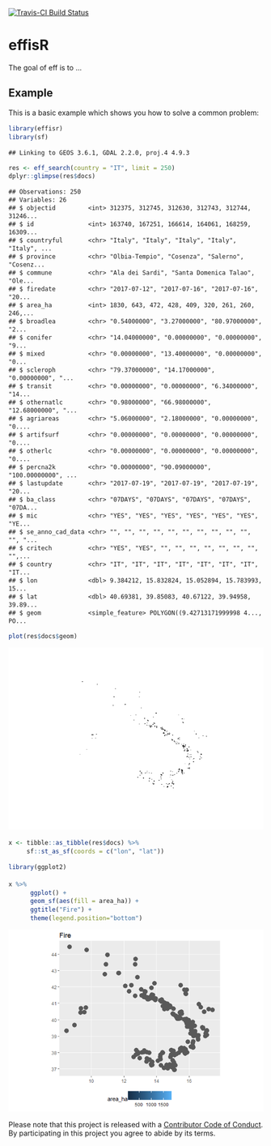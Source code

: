 <!-- README.md is generated from README.Rmd. Please edit that file -->
[![Travis-CI Build Status](https://travis-ci.org/patperu/effisr.svg?branch=master)](https://travis-ci.org/patperu/effisr)

effisR
======

The goal of eff is to ...

Example
-------

This is a basic example which shows you how to solve a common problem:

``` r
library(effisr)
library(sf)
```

    ## Linking to GEOS 3.6.1, GDAL 2.2.0, proj.4 4.9.3

``` r
res <- eff_search(country = "IT", limit = 250)
dplyr::glimpse(res$docs)
```

    ## Observations: 250
    ## Variables: 26
    ## $ objectid         <int> 312375, 312745, 312630, 312743, 312744, 31246...
    ## $ id               <int> 163740, 167251, 166614, 164061, 168259, 16309...
    ## $ countryful       <chr> "Italy", "Italy", "Italy", "Italy", "Italy", ...
    ## $ province         <chr> "Olbia-Tempio", "Cosenza", "Salerno", "Cosenz...
    ## $ commune          <chr> "Ala dei Sardi", "Santa Domenica Talao", "Ole...
    ## $ firedate         <chr> "2017-07-12", "2017-07-16", "2017-07-16", "20...
    ## $ area_ha          <int> 1830, 643, 472, 428, 409, 320, 261, 260, 246,...
    ## $ broadlea         <chr> "0.54000000", "3.27000000", "80.97000000", "2...
    ## $ conifer          <chr> "14.04000000", "0.00000000", "0.00000000", "9...
    ## $ mixed            <chr> "0.00000000", "13.40000000", "0.00000000", "0...
    ## $ scleroph         <chr> "79.37000000", "14.17000000", "0.00000000", "...
    ## $ transit          <chr> "0.00000000", "0.00000000", "6.34000000", "14...
    ## $ othernatlc       <chr> "0.98000000", "66.98000000", "12.68000000", "...
    ## $ agriareas        <chr> "5.06000000", "2.18000000", "0.00000000", "0....
    ## $ artifsurf        <chr> "0.00000000", "0.00000000", "0.00000000", "0....
    ## $ otherlc          <chr> "0.00000000", "0.00000000", "0.00000000", "0....
    ## $ percna2k         <chr> "0.00000000", "90.09000000", "100.00000000", ...
    ## $ lastupdate       <chr> "2017-07-19", "2017-07-19", "2017-07-19", "20...
    ## $ ba_class         <chr> "07DAYS", "07DAYS", "07DAYS", "07DAYS", "07DA...
    ## $ mic              <chr> "YES", "YES", "YES", "YES", "YES", "YES", "YE...
    ## $ se_anno_cad_data <chr> "", "", "", "", "", "", "", "", "", "", "", "...
    ## $ critech          <chr> "YES", "YES", "", "", "", "", "", "", "", "",...
    ## $ country          <chr> "IT", "IT", "IT", "IT", "IT", "IT", "IT", "IT...
    ## $ lon              <dbl> 9.384212, 15.832824, 15.052894, 15.783993, 15...
    ## $ lat              <dbl> 40.69381, 39.85083, 40.67122, 39.94958, 39.89...
    ## $ geom             <simple_feature> POLYGON((9.42713171999998 4..., PO...

``` r
plot(res$docs$geom)
```

![](README_files/figure-markdown_github/example-1.png)

``` r
x <- tibble::as_tibble(res$docs) %>%
     sf::st_as_sf(coords = c("lon", "lat"))
```

``` r
library(ggplot2)

x %>%
      ggplot() +
      geom_sf(aes(fill = area_ha)) +
      ggtitle("Fire") +
      theme(legend.position="bottom")
```

![](README_files/figure-markdown_github/unnamed-chunk-1-1.png)

Please note that this project is released with a [Contributor Code of Conduct](CONDUCT.md). By participating in this project you agree to abide by its terms.
